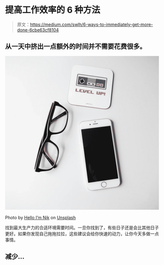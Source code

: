 # 提高工作效率的 6 种方法

> 原文：<https://medium.com/swlh/6-ways-to-immediately-get-more-done-6cbe63cf8104>

## 从一天中挤出一点额外的时间并不需要花费很多。

![](img/dbeb8b84d069b6fc59342fbece3511f5.png)

Photo by [Hello I’m Nik](https://unsplash.com/@helloimnik?utm_source=unsplash&utm_medium=referral&utm_content=creditCopyText) on [Unsplash](https://unsplash.com/search/photos/productivity?utm_source=unsplash&utm_medium=referral&utm_content=creditCopyText)

找到最大生产力的合适环境需要时间。一旦你找到了，有些日子还是会比其他日子更好。如果你发现自己拖拖拉拉，这些建议会给你快速的动力，让你今天多做一点事情。

## 减少…